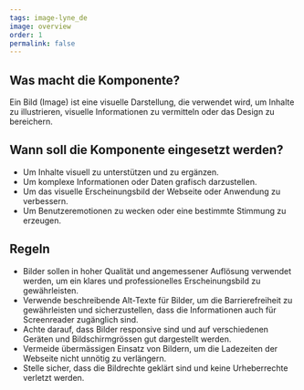 ```yaml
---
tags: image-lyne_de
image: overview
order: 1
permalink: false
---
```


## Was macht die Komponente?
Ein Bild (Image) ist eine visuelle Darstellung, die verwendet wird, um Inhalte zu illustrieren, visuelle Informationen zu vermitteln oder das Design zu bereichern.

## Wann soll die Komponente eingesetzt werden?
* Um Inhalte visuell zu unterstützen und zu ergänzen.
* Um komplexe Informationen oder Daten grafisch darzustellen.
* Um das visuelle Erscheinungsbild der Webseite oder Anwendung zu verbessern.
* Um Benutzeremotionen zu wecken oder eine bestimmte Stimmung zu erzeugen.

## Regeln
* Bilder sollen in hoher Qualität und angemessener Auflösung verwendet werden, um ein klares und professionelles Erscheinungsbild zu gewährleisten.
* Verwende beschreibende Alt-Texte für Bilder, um die Barrierefreiheit zu gewährleisten und sicherzustellen, dass die Informationen auch für Screenreader zugänglich sind.
* Achte darauf, dass Bilder responsive sind und auf verschiedenen Geräten und Bildschirmgrössen gut dargestellt werden.
* Vermeide übermässigen Einsatz von Bildern, um die Ladezeiten der Webseite nicht unnötig zu verlängern.
* Stelle sicher, dass die Bildrechte geklärt sind und keine Urheberrechte verletzt werden.
